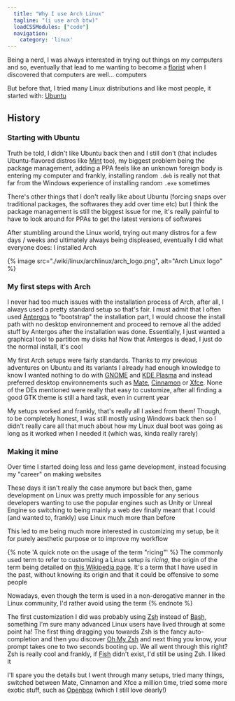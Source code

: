 ```yaml
---
  title: "Why I use Arch Linux"
  tagline: "(i use arch btw)"
  loadCSSModules: ["code"]
  navigation:
    category: 'linux'
---
```


Being a nerd, I was always interested in trying out things on my computers and so, eventually that lead to me wanting to become a [florist](/wiki/introtoflowers) when I discovered that computers are well... computers

But before that, I tried many Linux distributions and like most people, it started with: [Ubuntu](https://ubuntu.com/)

## History

### Starting with Ubuntu

Truth be told, I didn't like Ubuntu back then and I still don't (that includes Ubuntu-flavored distros like [Mint](https://linuxmint.com/) too), my biggest problem being the package management, adding a PPA feels like an unknown foreign body is entering my computer and frankly, installing random `.deb` is really not that far from the Windows experience of installing random `.exe` sometimes

There's other things that I don't really like about Ubuntu (forcing snaps over traditional packages, the softwares they add over time etc) but I think the package management is still the biggest issue for me, it's really painful to have to look around for PPAs to get the latest versions of softwares

After stumbling around the Linux world, trying out many distros for a few days / weeks and ultimately always being displeased, eventually I did what everyone does: I installed Arch

{% image src="./wiki/linux/archlinux/arch_logo.png", alt="Arch Linux logo" %}

### My first steps with Arch

I never had too much issues with the installation process of Arch, after all, I always used a pretty standard setup so that's fair. I must admit that I often used [Antergos](https://en.wikipedia.org/wiki/Antergos) to "bootstrap" the installation part, I would choose the install path with no desktop environnement and proceed to remove all the added stuff by Antergos after the installation was done. Essentially, I just wanted a graphical tool to partition my disks ha! Now that Antergos is dead, I just do the normal install, it's cool

My first Arch setups were fairly standards. Thanks to my previous adventures on Ubuntu and its variants I already had enough knowledge to know I wanted nothing to do with [GNOME](https://en.wikipedia.org/wiki/GNOME) and [KDE Plasma](https://en.wikipedia.org/wiki/KDE_Plasma) and instead preferred desktop environnements such as [Mate](https://mate-desktop.org/), [Cinnamon](https://github.com/linuxmint/Cinnamon) or [Xfce](https://xfce.org/). None of the DEs mentioned were really that easy to customize, after all finding a good GTK theme is still a hard task, even in current year

My setups worked and frankly, that's really all I asked from them! Though, to be completely honest, I was still mostly using Windows back then so I didn't really care all that much about how my Linux dual boot was going as long as it worked when I needed it (which was, kinda really rarely)

### Making it mine

Over time I started doing less and less game development, instead focusing my "career" on making websites

These days it isn't really the case anymore but back then, game development on Linux was pretty much impossible for any serious developers wanting to use the popular engines such as Unity or Unreal Engine so switching to being mainly a web dev finally meant that I could (and wanted to, frankly) use Linux much more than before

This led to me being much more interested in customizing my setup, be it for purely aesthetic purpose or to improve my workflow

{% note 'A quick note on the usage of the term "ricing"' %}
The commonly used term to refer to customizing a Linux setup is _ricing_, the origin of the term being detailed on [this Wikipedia page](https://en.wikipedia.org/wiki/Rice_burner). It's a term that I have used in the past, without knowing its origin and that it could be offensive to some people

Nowadays, even though the term is used in a non-derogative manner in the Linux community, I'd rather avoid using the term
{% endnote %}

The first customization I did was probably using [Zsh](https://www.zsh.org/) instead of [Bash](https://www.gnu.org/software/bash/), something I'm sure many advanced Linux users have lived through at some point ha! The first thing dragging you towards Zsh is the fancy auto-completion and then you discover [Oh My Zsh](https://github.com/ohmyzsh/ohmyzsh) and next thing you know, your prompt takes one to two seconds booting up. We all went through this right? Zsh is really cool and frankly, if [Fish](https://fishshell.com/) didn't exist, I'd still be using Zsh. I liked it

I'll spare you the details but I went through many setups, tried many things, switched between Mate, Cinnamon and Xfce a million time, tried some more exotic stuff, such as [Openbox](http://openbox.org/wiki/Main_Page) (which I still love dearly!)
